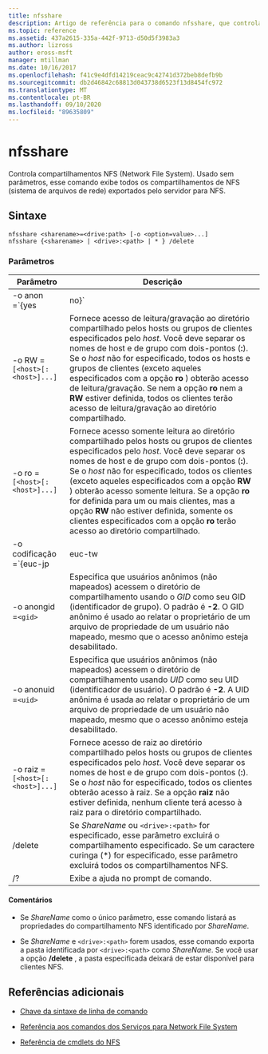 ```yaml
---
title: nfsshare
description: Artigo de referência para o comando nfsshare, que controla compartilhamentos de NFS (sistema de arquivos de rede).
ms.topic: reference
ms.assetid: 437a2615-335a-442f-9713-d50d5f3983a3
ms.author: lizross
author: eross-msft
manager: mtillman
ms.date: 10/16/2017
ms.openlocfilehash: f41c9e4dfd14219ceac9c42741d372beb8defb9b
ms.sourcegitcommit: db2d46842c68813d043738d6523f13d8454fc972
ms.translationtype: MT
ms.contentlocale: pt-BR
ms.lasthandoff: 09/10/2020
ms.locfileid: "89635809"
---
```

# <a name="nfsshare"></a>nfsshare

Controla compartilhamentos NFS (Network File System). Usado sem parâmetros, esse comando exibe todos os compartilhamentos de NFS (sistema de arquivos de rede) exportados pelo servidor para NFS.

## <a name="syntax"></a>Sintaxe

```
nfsshare <sharename>=<drive:path> [-o <option=value>...]
nfsshare {<sharename> | <drive>:<path> | * } /delete
```

### <a name="parameters"></a>Parâmetros

| Parâmetro | Descrição |
| --------- | ----------- |
| -o anon =`{yes|no}` | Especifica se usuários anônimos (não mapeados) podem acessar o diretório de compartilhamento. |
| -o RW =`[<host>[:<host>]...]` | Fornece acesso de leitura/gravação ao diretório compartilhado pelos hosts ou grupos de clientes especificados pelo *host*. Você deve separar os nomes de host e de grupo com dois-pontos (**:**). Se o *host* não for especificado, todos os hosts e grupos de clientes (exceto aqueles especificados com a opção **ro** ) obterão acesso de leitura/gravação. Se nem a opção **ro** nem a **RW** estiver definida, todos os clientes terão acesso de leitura/gravação ao diretório compartilhado. |
| -o ro =`[<host>[:<host>]...]` | Fornece acesso somente leitura ao diretório compartilhado pelos hosts ou grupos de clientes especificados pelo *host*. Você deve separar os nomes de host e de grupo com dois-pontos (**:**). Se o *host* não for especificado, todos os clientes (exceto aqueles especificados com a opção **RW** ) obterão acesso somente leitura. Se a opção **ro** for definida para um ou mais clientes, mas a opção **RW** não estiver definida, somente os clientes especificados com a opção **ro** terão acesso ao diretório compartilhado. |
| -o codificação =`{euc-jp|euc-tw|euc-kr|shift-jis|Big5|Ksc5601|Gb2312-80|Ansi)` | Especifica a codificação de linguagem a ser configurada em um compartilhamento NFS. Você pode usar apenas um idioma no compartilhamento. Esse valor pode incluir qualquer um dos seguintes valores:<ul><li>**EUC-JP:** Japonês</li><li>**EUC-TW:** Chinês</li><li>**EUC-Kr:** Coreano</li><li>**Shift-JIS:** Japonês</li><li>**Big5:** Chinês</li><li>**Ksc5601:** Coreano</li><li>**Gb2312-80:** Chinês simplificado</li><li>**ANSI:** Codificado em ANSI</li></ul> |
| -o anongid =`<gid>` | Especifica que usuários anônimos (não mapeados) acessem o diretório de compartilhamento usando o *GID* como seu GID (identificador de grupo). O padrão é **-2**. O GID anônimo é usado ao relatar o proprietário de um arquivo de propriedade de um usuário não mapeado, mesmo que o acesso anônimo esteja desabilitado. |
| -o anonuid =`<uid>` | Especifica que usuários anônimos (não mapeados) acessem o diretório de compartilhamento usando *UID* como seu UID (identificador de usuário). O padrão é **-2**. A UID anônima é usada ao relatar o proprietário de um arquivo de propriedade de um usuário não mapeado, mesmo que o acesso anônimo esteja desabilitado. |
| -o raiz =`[<host>[:<host>]...]` | Fornece acesso de raiz ao diretório compartilhado pelos hosts ou grupos de clientes especificados pelo *host*. Você deve separar os nomes de host e de grupo com dois-pontos (**:**). Se o *host* não for especificado, todos os clientes obterão acesso à raiz. Se a opção **raiz** não estiver definida, nenhum cliente terá acesso à raiz para o diretório compartilhado. |
| /delete | Se *ShareName* ou `<drive>:<path>` for especificado, esse parâmetro excluirá o compartilhamento especificado. Se um caractere curinga (*) for especificado, esse parâmetro excluirá todos os compartilhamentos NFS. |
| /? | Exibe a ajuda no prompt de comando. |

#### <a name="remarks"></a>Comentários

- Se *ShareName* como o único parâmetro, esse comando listará as propriedades do compartilhamento NFS identificado por *ShareName*.

- Se *ShareName* e `<drive>:<path>` forem usados, esse comando exporta a pasta identificada por `<drive>:<path>` como *ShareName*. Se você usar a opção **/delete** , a pasta especificada deixará de estar disponível para clientes NFS.

## <a name="additional-references"></a>Referências adicionais

- [Chave da sintaxe de linha de comando](command-line-syntax-key.md)

- [Referência aos comandos dos Serviços para Network File System](services-for-network-file-system-command-reference.md)

- [Referência de cmdlets do NFS](/powershell/module/nfs)
